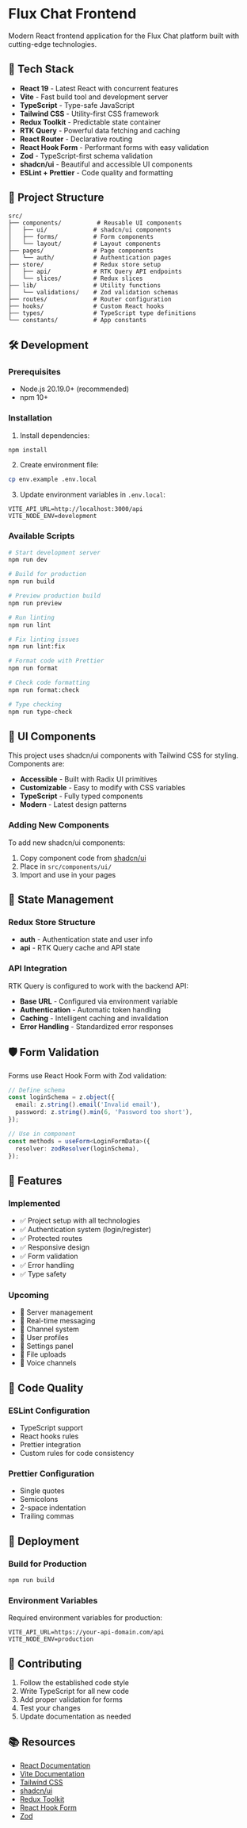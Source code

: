 # Flux Chat Frontend

Modern React frontend application for the Flux Chat platform built with cutting-edge technologies.

## 🚀 Tech Stack

- **React 19** - Latest React with concurrent features
- **Vite** - Fast build tool and development server
- **TypeScript** - Type-safe JavaScript
- **Tailwind CSS** - Utility-first CSS framework
- **Redux Toolkit** - Predictable state container
- **RTK Query** - Powerful data fetching and caching
- **React Router** - Declarative routing
- **React Hook Form** - Performant forms with easy validation
- **Zod** - TypeScript-first schema validation
- **shadcn/ui** - Beautiful and accessible UI components
- **ESLint + Prettier** - Code quality and formatting

## 📁 Project Structure

```
src/
├── components/          # Reusable UI components
│   ├── ui/             # shadcn/ui components
│   ├── forms/          # Form components
│   └── layout/         # Layout components
├── pages/              # Page components
│   └── auth/           # Authentication pages
├── store/              # Redux store setup
│   ├── api/            # RTK Query API endpoints
│   └── slices/         # Redux slices
├── lib/                # Utility functions
│   └── validations/    # Zod validation schemas
├── routes/             # Router configuration
├── hooks/              # Custom React hooks
├── types/              # TypeScript type definitions
└── constants/          # App constants
```

## 🛠️ Development

### Prerequisites

- Node.js 20.19.0+ (recommended)
- npm 10+

### Installation

1. Install dependencies:

```bash
npm install
```

2. Create environment file:

```bash
cp env.example .env.local
```

3. Update environment variables in `.env.local`:

```env
VITE_API_URL=http://localhost:3000/api
VITE_NODE_ENV=development
```

### Available Scripts

```bash
# Start development server
npm run dev

# Build for production
npm run build

# Preview production build
npm run preview

# Run linting
npm run lint

# Fix linting issues
npm run lint:fix

# Format code with Prettier
npm run format

# Check code formatting
npm run format:check

# Type checking
npm run type-check
```

## 🎨 UI Components

This project uses shadcn/ui components with Tailwind CSS for styling. Components are:

- **Accessible** - Built with Radix UI primitives
- **Customizable** - Easy to modify with CSS variables
- **TypeScript** - Fully typed components
- **Modern** - Latest design patterns

### Adding New Components

To add new shadcn/ui components:

1. Copy component code from [shadcn/ui](https://ui.shadcn.com/)
2. Place in `src/components/ui/`
3. Import and use in your pages

## 🔧 State Management

### Redux Store Structure

- **auth** - Authentication state and user info
- **api** - RTK Query cache and API state

### API Integration

RTK Query is configured to work with the backend API:

- **Base URL** - Configured via environment variable
- **Authentication** - Automatic token handling
- **Caching** - Intelligent caching and invalidation
- **Error Handling** - Standardized error responses

## 🛡️ Form Validation

Forms use React Hook Form with Zod validation:

```typescript
// Define schema
const loginSchema = z.object({
  email: z.string().email('Invalid email'),
  password: z.string().min(6, 'Password too short'),
});

// Use in component
const methods = useForm<LoginFormData>({
  resolver: zodResolver(loginSchema),
});
```

## 🎯 Features

### Implemented

- ✅ Project setup with all technologies
- ✅ Authentication system (login/register)
- ✅ Protected routes
- ✅ Responsive design
- ✅ Form validation
- ✅ Error handling
- ✅ Type safety

### Upcoming

- 🔄 Server management
- 🔄 Real-time messaging
- 🔄 Channel system
- 🔄 User profiles
- 🔄 Settings panel
- 🔄 File uploads
- 🔄 Voice channels

## 📝 Code Quality

### ESLint Configuration

- TypeScript support
- React hooks rules
- Prettier integration
- Custom rules for code consistency

### Prettier Configuration

- Single quotes
- Semicolons
- 2-space indentation
- Trailing commas

## 🚀 Deployment

### Build for Production

```bash
npm run build
```

### Environment Variables

Required environment variables for production:

```env
VITE_API_URL=https://your-api-domain.com/api
VITE_NODE_ENV=production
```

## 🤝 Contributing

1. Follow the established code style
2. Write TypeScript for all new code
3. Add proper validation for forms
4. Test your changes
5. Update documentation as needed

## 📚 Resources

- [React Documentation](https://react.dev/)
- [Vite Documentation](https://vitejs.dev/)
- [Tailwind CSS](https://tailwindcss.com/)
- [shadcn/ui](https://ui.shadcn.com/)
- [Redux Toolkit](https://redux-toolkit.js.org/)
- [React Hook Form](https://react-hook-form.com/)
- [Zod](https://zod.dev/)
